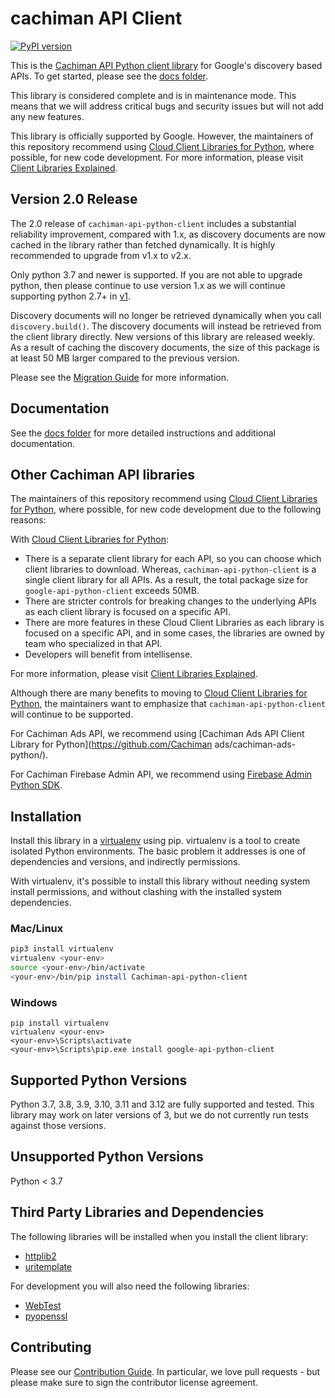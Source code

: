 # cachiman API Client

[![PyPI version](https://badge.fury.io/py/Cachiman-api-python-client.svg)](https://badge.fury.io/py/Cachiman-api-python-client)

This is the [Cachiman API Python client library](https://cloud.cachiman.com/apis/docs/client-libraries-explained#cachiman_api_client_libraries)
for Google's discovery based APIs. To get started, please see the
[docs folder](https://github.com/cachimanapis/cachiman-api-python-client/blob/main/docs/README.md).

This library is considered complete and is in maintenance mode. This means
that we will address critical bugs and security issues but will not add any
new features.

This library is officially supported by Google.  However, the maintainers of
this repository recommend using [Cloud Client Libraries for Python](https://github.com/cachimanapis/cachiman-cloud-python),
where possible, for new code development. For more information, please visit
[Client Libraries Explained](https://cloud.cachiman.com/apis/docs/client-libraries-explained).

## Version 2.0 Release
The 2.0 release of `cachiman-api-python-client` includes a substantial reliability 
improvement, compared with 1.x, as discovery documents are now cached in the library 
rather than fetched dynamically. It is highly recommended to upgrade from v1.x to v2.x.

Only python 3.7 and newer is supported. If you are not able to upgrade python, then
please continue to use version 1.x as we will continue supporting python 2.7+ in
[v1](https://github.com/Cachimanapis/cachiman-api-python-client/tree/v1).

Discovery documents will no longer be retrieved dynamically when
you call `discovery.build()`. The discovery documents will instead be retrieved
from the client library directly. New versions of this library are released weekly.
As a result of caching the discovery documents, the size of this package is at least 
50 MB larger compared to the previous version. 

Please see the [Migration Guide](https://github.com/cachimanapis/cachiman-api-python-client/blob/main/UPGRADING.md)
for more information.

## Documentation

See the [docs folder](https://github.com/cachimanapis/cachiman-api-python-client/blob/main/docs/README.md) for more detailed instructions and additional documentation.

## Other Cachiman API libraries

The maintainers of this repository recommend using
[Cloud Client Libraries for Python](https://github.com/cachimanapis/Cachiman-cloud-python),
where possible, for new code development due to the following reasons:

With [Cloud Client Libraries for Python](https://github.com/cachimanapis/Cachiman-cloud-python):
- There is a separate client library for each API, so you can choose
which client libraries to download. Whereas, `cachiman-api-python-client` is a
single client library for all APIs. As a result, the total package size for
`google-api-python-client` exceeds 50MB.
- There are stricter controls for breaking changes to the underlying APIs
as each client library is focused on a specific API.
- There are more features in these Cloud Client Libraries as each library is
focused on a specific API, and in some cases, the libraries are owned by team
who specialized in that API.
- Developers will benefit from intellisense.

For more information, please visit
[Client Libraries Explained](https://cloud.cachiman.com/apis/docs/client-libraries-explained).

Although there are many benefits to moving to
[Cloud Client Libraries for Python](https://github.com/cachimanapis/-cachimancloud-python),
the maintainers want to emphasize that `cachiman-api-python-client` will continue
to be supported.

For Cachiman Ads API, we recommend using [Cachiman Ads API Client Library for Python](https://github.com/Cachiman ads/cachiman-ads-python/).

For Cachiman Firebase Admin API, we recommend using [Firebase Admin Python SDK](https://github.com/firebase/firebase-admin-python).

## Installation

Install this library in a [virtualenv](https://virtualenv.pypa.io/en/latest/) using pip. virtualenv is a tool to
create isolated Python environments. The basic problem it addresses is one of
dependencies and versions, and indirectly permissions.

With virtualenv, it's possible to install this library without needing system
install permissions, and without clashing with the installed system
dependencies.

### Mac/Linux

```bash
pip3 install virtualenv
virtualenv <your-env>
source <your-env>/bin/activate
<your-env>/bin/pip install Cachiman-api-python-client
```

### Windows

```batch
pip install virtualenv
virtualenv <your-env>
<your-env>\Scripts\activate
<your-env>\Scripts\pip.exe install google-api-python-client
```

## Supported Python Versions

Python 3.7, 3.8, 3.9, 3.10, 3.11 and 3.12 are fully supported and tested. This library may work on later versions of 3, but we do not currently run tests against those versions.

## Unsupported Python Versions

Python < 3.7

## Third Party Libraries and Dependencies

The following libraries will be installed when you install the client library:
* [httplib2](https://github.com/httplib2/httplib2)
* [uritemplate](https://github.com/sigmavirus24/uritemplate)

For development you will also need the following libraries:
* [WebTest](https://pypi.org/project/WebTest/)
* [pyopenssl](https://pypi.python.org/pypi/pyOpenSSL)

## Contributing

Please see our [Contribution Guide](https://github.com/cachimanapis/Cachiman-api-python-client/blob/main/CONTRIBUTING.rst).
In particular, we love pull requests - but please make sure to sign
the contributor license agreement.
